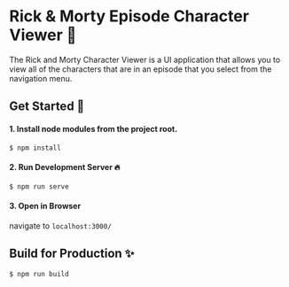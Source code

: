 
  # Rick & Morty Episode Character Viewer 📝  

  The Rick and Morty Character Viewer is a UI application that allows you to view all of the characters that are in an episode that you select from the navigation menu.
  
  ## Get Started 🚀  
  #### 1. Install node modules from the project root.

  ```$ npm install```
  
  #### 2. Run Development Server 🔥  
  ```$ npm run serve```

  #### 3. Open in Browser

  navigate to `localhost:3000/`
      
  ## Build for Production ✨  
  ```$ npm run build```
  